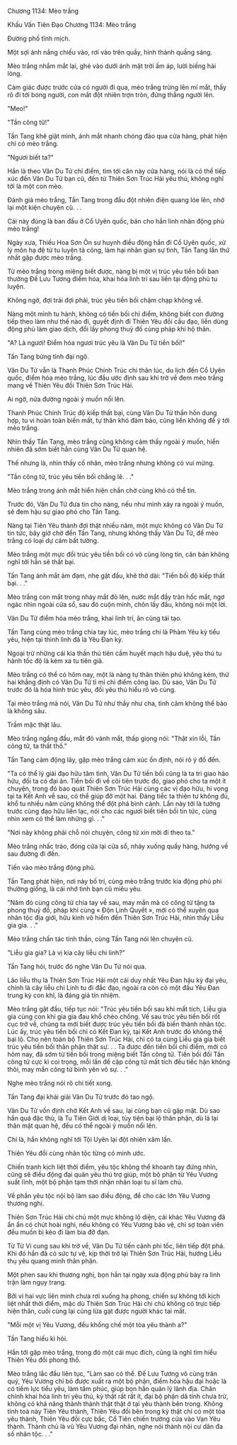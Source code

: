 




Chương 1134: Mèo trắng


Khấu Vấn Tiên Đạo Chương 1134: Mèo trắng

Đường phố tĩnh mịch.

Một sợi ánh nắng chiếu vào, rơi vào trên quầy, hình thành quầng sáng.

Mèo trắng nhắm mắt lại, ghé vào dưới ánh mặt trời ấm áp, lười biếng hài lòng.

Cảm giác được trước cửa có người đi qua, mèo trắng trừng lên mí mắt, thấy rõ đi tới bóng người, con mắt đột nhiên trợn tròn, đứng thẳng người lên.

"Meo!"

"Tần công tử!"

Tần Tang khẽ giật mình, ánh mắt nhanh chóng đảo qua cửa hàng, phát hiện chỉ có mèo trắng.

"Ngươi biết ta?"

Hắn là theo Vân Du Tử chỉ điểm, tìm tới căn này cửa hàng, nói là có thể tiếp xúc đến Vân Du Tử bạn cũ, đến từ Thiên Sơn Trúc Hải yêu thú, không nghĩ tới là một con mèo.

Đánh giá mèo trắng, Tần Tang trong đầu đột nhiên điện quang lóe lên, nhớ lại một kiện chuyện cũ. . .

Cái này đúng là ban đầu ở Cổ Uyên quốc, bán cho hắn linh nhãn động phủ mèo trắng!

Ngày xưa, Thiếu Hoa Sơn Ôn sư huynh điều động hắn đi Cổ Uyên quốc, xử lý môn hạ đệ tử tu luyện tà công, làm hại nhân gian sự tình, Tần Tang lần thứ nhất gặp được mèo trắng.

Từ mèo trắng trong miệng biết được, nàng bị một vị trúc yêu tiền bối ban thưởng Đế Lưu Tương điểm hóa, khai hóa linh trí sau liền tại động phủ tu luyện.

Không ngờ, đợi trái đợi phải, trúc yêu tiền bối chậm chạp không về.

Nàng một mình tu hành, không có tiền bối chỉ điểm, không biết con đường tiếp theo làm như thế nào đi, quyết định đi Thiên Yêu đồi cầu đạo, liền dùng động phủ làm giao dịch, đổi lấy phong thuỷ đồ cùng pháp khí hộ thân.

"A? Là ngươi! Điểm hóa ngươi trúc yêu là Vân Du Tử tiền bối!"

Tần Tang bừng tỉnh đại ngộ.

Vân Du Tử vẫn là Thanh Phúc Chính Trúc chi thân lúc, du lịch đến Cổ Uyên quốc, điểm hóa mèo trắng, lúc đầu ước định sau khi trở về đem mèo trắng mang về Thiên Yêu đồi Thiên Sơn Trúc Hải.

Ai ngờ, nửa đường ngoài ý muốn nổi lên.

Thanh Phúc Chính Trúc độ kiếp thất bại, cùng Vân Du Tử thần hồn dung hợp, tu vi hoàn toàn biến mất, tự thân khó đảm bảo, cũng liền không để ý tới mèo trắng.

Nhìn thấy Tần Tang, mèo trắng cũng không cảm thấy ngoài ý muốn, hiển nhiên đã sớm biết hắn cùng Vân Du Tử quan hệ.

Thế nhưng là, nhìn thấy cố nhân, mèo trắng nhưng không có vui mừng.

"Tần công tử, trúc yêu tiền bối chẳng lẽ. . ."

Mèo trắng trong ánh mắt hiển hiện chần chờ cùng khó có thể tin.

Trước đó, Vân Du Tử đưa tin cho nàng, nếu như mình xảy ra ngoài ý muốn, sẽ đem hậu sự giao phó cho Tần Tang.

Nàng tại Tiên Yêu thành đợi thật nhiều năm, một mực không có Vân Du Tử tin tức, bây giờ chờ đến Tần Tang, nhưng không thấy Vân Du Tử, để mèo trắng có loại dự cảm bất tường.

Mèo trắng một mực đối trúc yêu tiền bối có vô cùng lòng tin, căn bản không nghĩ tới hắn sẽ thất bại.

Tần Tang ánh mắt ảm đạm, nhẹ gật đầu, khẽ thở dài: "Tiền bối độ kiếp thất bại. . ."

Mèo trắng con mắt trong nháy mắt đỏ lên, nước mắt đầy tràn hốc mắt, ngơ ngác nhìn ngoài cửa sổ, sau đó cuộn mình, chôn lấy đầu, không nói một lời.

Vân Du Tử điểm hóa mèo trắng, khai linh trí, ân cùng tái tạo.

Tần Tang cùng mèo trắng chia tay lúc, mèo trắng chỉ là Phàm Yêu kỳ tiểu yêu, hiện tại thình lình đã là Yêu Đan kỳ.

Ngoại trừ những cái kia thần thú tiên cầm huyết mạch hậu duệ, yêu thú tu hành tốc độ là kém xa tu tiên giả.

Mèo trắng có thể có hôm nay, một là nàng tự thân thiên phú không kém, thứ hai khẳng định có Vân Du Tử tỉ mỉ chỉ điểm công lao. Dù sao, Vân Du Tử trước đó là hóa hình trúc yêu, đối yêu thú hiểu rõ vô cùng.

Tại mèo trắng mà nói, Vân Du Tử như thầy như cha, tình cảm không thể bảo là không sâu.

Trầm mặc thật lâu.

Mèo trắng ngẩng đầu, mắt đỏ vành mắt, thấp giọng nói: "Thật xin lỗi, Tần công tử, ta thất thố."

Tần Tang cảm động lây, gặp mèo trắng cảm xúc ổn định, nói rõ ý đồ đến.

"Ta có thể lý giải đạo hữu tâm tình, Vân Du Tử tiền bối cũng là ta tri giao hảo hữu, đối ta có đại ân. Tiền bối đi về cõi tiên trước đó, giao phó cho ta một ít chuyện, trong đó bao quát Thiên Sơn Trúc Hải cùng các vị đạo hữu, hi vọng tại ta Kết Anh về sau, có thể giúp đỡ một hai. Đáng tiếc ta thiên tư không đủ, khổ tu nhiều năm cũng không thể đột phá bình cảnh. Lần này tới là tưởng trước cùng đạo hữu liên lạc, nói cho các ngươi biết tiền bối tin tức, cùng nhìn xem có thể làm những gì. . ."

"Nơi này không phải chỗ nói chuyện, công tử xin mời đi theo ta."

Mèo trắng nhấc trảo, đóng cửa lại cửa sổ, nhảy xuống quầy hàng, hướng về sau đường đi đến.

Tiến vào mèo trắng động phủ.

Tần Tang phát hiện, nơi này bố trí, cùng mèo trắng trước kia động phủ phi thường giống, là cái nhớ tình bạn cũ miêu yêu.

"Năm đó cùng công tử chia tay về sau, may mắn mà có công tử tặng ta phong thuỷ đồ, pháp khí cùng « Độn Linh Quyết », mới có thể xuyên qua nhân tộc địa giới, hữu kinh vô hiểm đến Thiên Sơn Trúc Hải, nhìn thấy Liễu gia gia. . ."

Mèo trắng chấn tác tinh thần, cùng Tần Tang nói lên chuyện cũ.

"Liễu gia gia? Là vị kia cây liễu chi linh?"

Tần Tang hỏi, trước đó nghe Vân Du Tử nói qua.

Lão liễu thụ là Thiên Sơn Trúc Hải một cái duy nhất Yêu Đan hậu kỳ đại yêu, chính là cây liễu chi Linh tu đi đắc đạo, ngoài ra còn có một đầu Yêu Đan trung kỳ con khỉ, là đáng giá tín nhiệm.

Mèo trắng gật đầu, tiếp tục nói: "Trúc yêu tiền bối sau khi mất tích, Liễu gia gia cùng con khỉ gia gia đau khổ chèo chống. Về sau trúc yêu tiền bối rốt cục trở về, chúng ta mới biết được trúc yêu tiền bối đã biến thành nhân tộc. Lúc ấy, trúc yêu tiền bối chỉ có Kết Đan kỳ, tại Kết Anh trước đó không thể bại lộ. Cho nên toàn bộ Thiên Sơn Trúc Hải, chỉ có ta cùng Liễu gia gia biết trúc yêu tiền bối thân phận thật sự. . . Ta được đến tiền bối chỉ điểm, mới có hôm nay, đã sớm từ tiền bối trong miệng biết Tần công tử. Tiền bối đối Tần công tử cực kì coi trọng, mỗi lần đề cập công tử mất tích đều tiếc hận không thôi, may mắn công tử bình yên vô sự. . ."

Nghe mèo trắng nói rõ chi tiết xong.

Tần Tang đại khái giải Vân Du Tử trước đó tao ngộ.

Vân Du Tử vốn định chờ Kết Anh về sau, lại cùng bạn cũ gặp mặt. Dù sao hắn quá đặc thù, là Tu Tiên Giới dị loại, tùy tiện bại lộ thân phận, dù là lại thân mật quan hệ, đều có thể ngoài ý muốn nổi lên.

Chỉ là, hắn không nghĩ tới Tội Uyên lại đột nhiên xâm lấn.

Thiên Yêu đồi cùng nhân tộc từng có minh ước.

Chiến tranh kịch liệt thời điểm, yêu tộc không thể khoanh tay đứng nhìn, cũng sẽ điều động đại quân yêu thú trợ giúp, một bộ phận từ Yêu Vương suất lĩnh, một bộ phận tạm thời nhận nhân loại tu sĩ làm chủ.

Về phần yêu tộc nội bộ làm sao điều động, để cho các lớn Yêu Vương thương nghị.

Thiên Sơn Trúc Hải chi chủ một mực không lộ diện, cái khác Yêu Vương đã ẩn ẩn có chút hoài nghi, nếu không có Yêu Vương bảo vệ, chỉ sợ toàn viên đều muốn bị kéo đi làm bia đỡ đạn.

Từ Tử Vi cung sau khi trở về, Vân Du Tử tiến cảnh phi tốc, liên tiếp đột phá. Khi đó hắn đã có sức tự vệ, kịp thời trở lại Thiên Sơn Trúc Hải, hướng Liễu thụ yêu quang minh thân phận.

Một phen sau khi thương nghị, bọn hắn tại ngày xưa động phủ bày ra linh trận làm ngụy trang.

Bởi vì hai vực liên minh chưa rơi xuống hạ phong, chiến sự không tới kịch liệt nhất thời điểm, mặc dù Thiên Sơn Trúc Hải chi chủ không có trực tiếp hiện thân, cuối cùng lại cũng lừa gạt được người khác tai mắt.

"Mỗi một vị Yêu Vương, đều khống chế một tòa yêu thành a?"

Tần Tang hiếu kì hỏi.

Hắn tới gặp mèo trắng, trong đó một cái mục đích, cũng là nghĩ tìm hiểu Thiên Yêu đồi phong thổ.

Mèo trắng lắc đầu liên tục, "Làm sao có thể. Đế Lưu Tương vô cùng trân quý, Yêu Vương chỉ bỏ được xuất ra một bộ phận, điểm hóa hậu đại hoặc là có tiềm lực tiểu yêu, làm tâm phúc, giúp bọn hắn quản lý lãnh địa. Chân chính khai hóa linh trí yêu thú, kỳ thật rất rất ít, đại bộ phận dã tính chưa trừ, không có khả năng thành thành thật thật ở tại yêu thành bên trong. Không tính toà này Tiên Yêu thành, Thiên Yêu đồi bên trong kỳ thật chỉ có một tòa yêu thành, Thiên Yêu đồi cực bắc, Cổ Tiên chiến trường cửa vào Vạn Yêu thành. Thành chủ là vũ Yêu Vương đại nhân, nghe nói thành nội cư dân đa số nhân tộc. . ."




